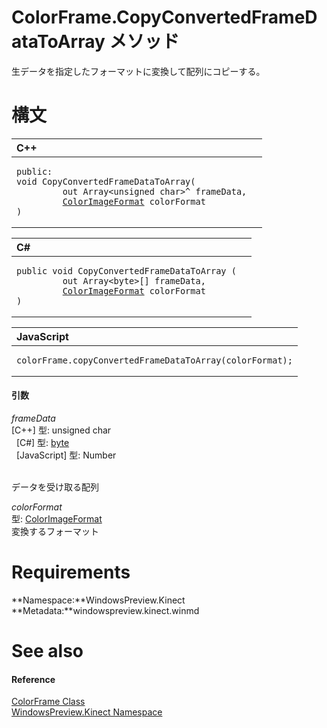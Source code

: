 ColorFrame.CopyConvertedFrameDataToArray メソッド  
===============================================  

生データを指定したフォーマットに変換して配列にコピーする。
 <span id="syntaxSection"></span>

構文
======  

<table>
<colgroup>
<col width="100%" />
</colgroup>
<thead>
<tr class="header">
<th align="left">C++</th>
</tr>
</thead>
<tbody>
<tr class="odd">
<td align="left"><pre><code>public:  
void CopyConvertedFrameDataToArray(  
         out Array&lt;unsigned char&gt;^ frameData,  
         <a href="../../ColorImageFormat_Enumeration.md">ColorImageFormat</a> colorFormat  
)</code></pre></td>
</tr>
</tbody>
</table>

<table>
<colgroup>
<col width="100%" />
</colgroup>
<thead>
<tr class="header">
<th align="left">C#</th>
</tr>
</thead>
<tbody>
<tr class="odd">
<td align="left"><pre><code>public void CopyConvertedFrameDataToArray (  
         out Array&lt;byte&gt;[] frameData,  
         <a href="../../ColorImageFormat_Enumeration.md">ColorImageFormat</a> colorFormat  
)</code></pre></td>
</tr>
</tbody>
</table>

<table>
<colgroup>
<col width="100%" />
</colgroup>
<thead>
<tr class="header">
<th align="left">JavaScript</th>
</tr>
</thead>
<tbody>
<tr class="odd">
<td align="left"><pre><code>colorFrame.copyConvertedFrameDataToArray(colorFormat);</code></pre></td>
</tr>
</tbody>
</table>

<span id="ID4EG"></span>
#### 引数  

*frameData*    
[C++] 型: unsigned char  
  [C\#] 型: [byte](http://msdn.microsoft.com/en-us/library/system.byte.aspx)  
  [JavaScript] 型: Number  
   

データを受け取る配列

*colorFormat*    
型: [ColorImageFormat](../../ColorImageFormat_Enumeration.md)  
変換するフォーマット

<span id="requirements"></span>

Requirements  
============  

**Namespace:**WindowsPreview.Kinect  
**Metadata:**windowspreview.kinect.winmd  

<span id="ID4ECB"></span>

See also  
========  

<span id="ID4EEB"></span>
#### Reference  

[ColorFrame Class](../../ColorFrame_Class.md)  
 [WindowsPreview.Kinect Namespace](../../../Kinect.md)  



<!--Please do not edit the data in the comment block below.-->
<!--
TOCTitle : CopyConvertedFrameDataToArray Method
RLTitle : ColorFrame.CopyConvertedFrameDataToArray Method
KeywordK : CopyConvertedFrameDataToArray method
KeywordK : ColorFrame.CopyConvertedFrameDataToArray method
KeywordF : WindowsPreview.Kinect.ColorFrame.CopyConvertedFrameDataToArray
KeywordF : ColorFrame.CopyConvertedFrameDataToArray
KeywordF : CopyConvertedFrameDataToArray
KeywordF : WindowsPreview.Kinect.ColorFrame.CopyConvertedFrameDataToArray(System.Byte[]@,WindowsPreview.Kinect.ColorImageFormat)
KeywordA : M:WindowsPreview.Kinect.ColorFrame.CopyConvertedFrameDataToArray(System.Byte[]@,WindowsPreview.Kinect.ColorImageFormat)
AssetID : M:WindowsPreview.Kinect.ColorFrame.CopyConvertedFrameDataToArray(System.Byte[]@,WindowsPreview.Kinect.ColorImageFormat)
Locale : en-us
CommunityContent : 1
APIType : Managed
APILocation : windowspreview.kinect.winmd
APIName : WindowsPreview.Kinect.ColorFrame.CopyConvertedFrameDataToArray
TargetOS : Windows
TopicType : kbSyntax
DevLang : VB
DevLang : CSharp
DevLang : JavaScript
DevLang : C++
DocSet : K4Wv2
ProjType : K4Wv2Proj
Technology : Kinect for Windows
Product : Kinect for Windows SDK v2
productversion : 20
-->
